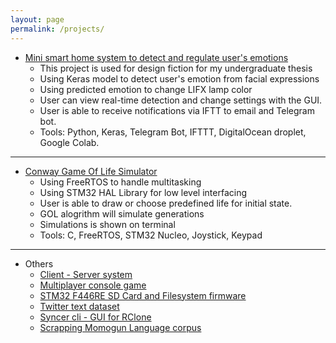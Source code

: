 ```yaml
---
layout: page
permalink: /projects/
---
```


- [Mini smart home system to detect and regulate user's emotions](https://github.com/devennn/Smart-Home-Emotional-Detection-Regulation)
  - This project is used for design fiction for my undergraduate thesis
  - Using Keras model to detect user's emotion from facial expressions
  - Using predicted emotion to change LIFX lamp color
  - User can view real-time detection and change settings with the GUI.
  - User is able to receive notifications via IFTT to email and Telegram bot.
  - Tools: Python, Keras, Telegram Bot, IFTTT,  DigitalOcean droplet, Google Colab.
  
---

- [Conway Game Of Life Simulator](https://github.com/devennn/csse3010-2020Sem1)
  - Using FreeRTOS to handle multitasking
  - Using STM32 HAL Library for low level interfacing
  - User is able to draw or choose predefined life for initial state.
  - GOL alogrithm will simulate generations
  - Simulations is shown on terminal 
  - Tools: C, FreeRTOS, STM32 Nucleo, Joystick, Keypad

---

- Others
  - [Client - Server system](https://github.com/devennn/depot-server-client)
  - [Multiplayer console game](https://github.com/devennn/multiplayer-hub)
  - [STM32 F446RE SD Card and Filesystem firmware](https://github.com/devennn/sd_card_l446re_spi)
  - [Twitter text dataset](https://github.com/devennn/malaysian-tweets)
  - [Syncer cli - GUI for RClone](https://github.com/devennn/Syncer-cli)
  - [Scrapping Momogun Language corpus](https://github.com/devennn/rungus-language-corpus)
